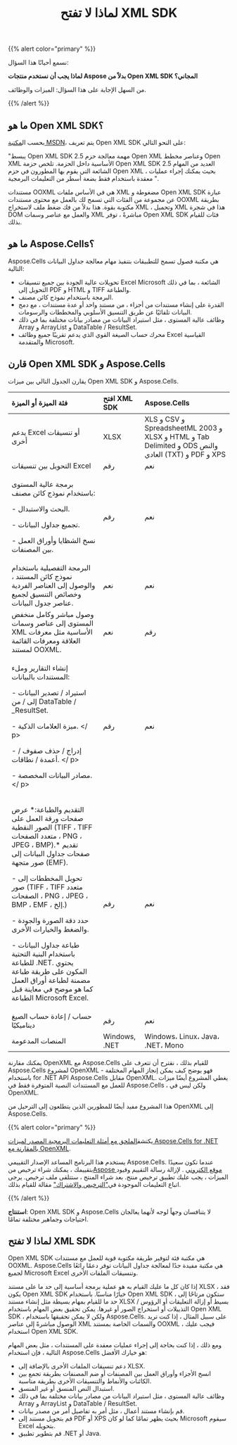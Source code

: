 ﻿---
title: لماذا لا تفتح XML SDK
type: docs
weight: 90
url: /ar/net/why-not-open-xml-sdk/
---
{{% alert color="primary" %}}

نسمع أحيانًا هذا السؤال:

**لماذا يجب أن نستخدم منتجات Aspose بدلاً من Open XML SDK المجاني؟**

من السهل الإجابة على هذا السؤال: الميزات والوظائف.

{{% /alert %}}

## **ما هو Open XML SDK؟**

 بحسب ال[مكتبة MSDN](https://docs.microsoft.com/en-us/office/open-xml/open-xml-sdk?redirectedfrom=MSDN)، يتم تعريف Open XML SDK على النحو التالي:

"يبسط Open XML SDK 2.5 مهمة معالجة حزم Open XML وعناصر مخطط Open XML الأساسية داخل الحزمة. تلخص حزمة Open XML SDK 2.5 العديد من المهام الشائعة التي يقوم بها المطورون في حزم Open XML ، بحيث يمكنك إجراء عمليات معقدة باستخدام فقط بضعة أسطر من التعليمات البرمجية ".

مستندات OOXML هي في الأساس ملفات XML مضغوطة و Open XML SDK عبارة عن مجموعة من الفئات التي تسمح لك بالعمل مع محتوى مستندات OOXML بطريقة مكتوبة بقوة. هذا بدلاً من فك ضغط ملف لاستخراج XML ، وتحميل XML هذا في شجرة DOM والعمل مع عناصر وسمات XML مباشرةً ، توفر Open XML SDK فئات للقيام بذلك.

## **ما هو Aspose.Cells؟**

Aspose.Cells هي مكتبة فصول تسمح للتطبيقات بتنفيذ مهام معالجة جداول البيانات التالية:

- تحويلات عالية الجودة بين جميع تنسيقات Excel Microsoft الشائعة ، بما في ذلك التحويل إلى PDF و HTML و TIFF والطباعة.
- البرمجة باستخدام نموذج كائن مصنف.
- القدرة على إنشاء مستندات من أجزاء ، من مستند واحد أو عدة مستندات ، مع دمج البيانات تلقائيًا عن طريق التنسيق الأسلوبي والمخططات والرسومات.
- وظائف عالية المستوى ، مثل استيراد البيانات من مصادر بيانات مختلفة بما في ذلك Array و ArrayList و DataTable / ResultSet.
- محرك حساب الصيغة القوي الذي يدعم تقريبًا جميع وظائف Excel القياسية والمتقدمة Microsoft.

## **قارن Open XML SDK و Aspose.Cells**

يقارن الجدول التالي بين ميزات Open XML SDK و Aspose.Cells.

|**فئة الميزة أو الميزة**|**افتح XML SDK**|**Aspose.Cells**|
|:- |:- |:- |
|يدعم Excel أو تنسيقات أخرى|XLSX|XLS و CSV و SpreadsheetML 2003 و XLSX و HTML و Tab Delimited و ODS والنص العادي (TXT) و PDF و XPS|
|التحويل بين تنسيقات Excel|رقم|نعم|
|<p>برمجة عالية المستوى باستخدام نموذج كائن مصنف:</p><p>- البحث والاستبدال.</p><p>- تجميع جداول البيانات.</p><p>- نسخ الشظايا وأوراق العمل بين المصنفات.</p>|رقم|نعم|
|البرمجة التفصيلية باستخدام نموذج كائن المستند ، والوصول إلى العناصر الفردية وخصائص التنسيق لجميع عناصر جدول البيانات.|نعم|نعم|
|وصول مباشر وكامل منخفض المستوى إلى عناصر وسمات XML الأساسية مثل معرفات العلاقة ومعرفات القائمة لمستند OOXML.|نعم|رقم|
|<p>إنشاء التقارير وملء المستندات بالبيانات:</p><p>- استيراد / تصدير البيانات إلى / من DataTable / _ResultSet. </p> <p> - ميزة العلامات الذكية. </ p> <p> - إدراج / حذف صفوف / أعمدة / نطاقات. </ p> <p> - مصادر البيانات المخصصة. </ p>|رقم|نعم|
|<p>التقديم والطباعة:* عرض صفحات ورقة العمل على الصور النقطية (TIFF ، TIFF متعدد الصفحات ، PNG ، JPEG ، BMP).* تقديم صفحات جداول البيانات إلى صور متجهة (EMF).</p><p>- تحويل المخططات إلى صور (TIFF ، TIFF متعدد الصفحات ، PNG ، JPEG ، BMP ، EMF ، إلخ.)</p><p>- حدد دقة الصورة والجودة والضغط والخيارات الأخرى.</p><p>- طباعة جداول البيانات باستخدام البنية التحتية للطباعة .NET. يحتوي المكون على طريقة طباعة مضمنة لطباعة أوراق العمل كما هو موضح في معاينة قبل الطباعة Microsoft Excel.</p>|رقم|نعم|
|حساب / إعادة حساب الصيغ ديناميكيًا|رقم|نعم|
|المنصات المدعومة|Windows, .NET|Windows، Linux، Java، .NET، Mono|

يمكنك مقارنة OpenXML مع Aspose.Cells للقيام بذلك ، نقترح أن تتعرف على Aspose.Cells لمشروع OpenXML - فهو يوضح كيف يمكن إنجاز المهام المختلفة باستخدام for .NET API Aspose.Cells مقابل OpenXML. يغطي المشروع أيضًا ميزات للعمل مع المستندات النصية المتوفرة فقط في Aspose.Cells ، ولكن ليس في OpenXML.

هذا المشروع مفيد أيضًا للمطورين الذين يتطلعون إلى الترحيل من OpenXML إلى Aspose.Cells.

{{% alert color="primary" %}}

 يكتشف[الملحق مع أمثلة التعليمات البرمجية المصدر لميزات Aspose.Cells for .NET بالمقارنة مع OpenXML](https://github.com/asposemarketplace/Aspose_for_OpenXML).

يستخدم هذا البرنامج المساعد الإصدار التقييمي Aspose.Cells. عندما تكون سعيدًا بتقييمك ، يمكنك شراء ترخيص من[Aspose موقع الكتروني](https://purchase.aspose.com/buy) . لإزالة رسالة التقييم وقيود الميزات ، يجب عليك تطبيق ترخيص منتج. بعد شراء المنتج ، ستتلقى ملف ترخيص. يرجى اتباع التعليمات الموجودة في["الترخيص والاشتراك"](/cells/ar/net/licensing/) مقالة للقيام بذلك.

{{% /alert %}}

**استنتاج**: Open XML SDK و Aspose.Cells لا يتنافسان وجهاً لوجه لأنهما يعالجان احتياجات وجماهير مختلفة تمامًا.

## **لماذا لا تفتح XML SDK**
Open XML SDK هي مكتبة فئة لتوفير طريقة مكتوبة قوية للعمل مع مستندات OOXML. Aspose.Cells هي مكتبة مفيدة جدًا لمعالجة جداول البيانات توفر دعمًا رائعًا لجميع Microsoft Excel وتنسيقات الملفات الأخرى.

إذا كان كل ما عليك القيام به هو عملية برمجة أساسية إلى حد ما على مستند XLSX ، فقد يكون Open XML SDK خيارًا مناسبًا. باستخدام Open XML SDK ، ستكون مرتاحًا إلى حد ما للقيام بمهام بسيطة مثل إنشاء مستند XLSX بسيط أو إزالة التعليقات أو الرؤوس / التذييلات أو استخراج الصور أو غيرها.
يمكن تحقيق بعض المهام باستخدام Open XML SDK ، ولكن لا يمكن تحقيقها باستخدام Aspose.Cells. على سبيل المثال ، إذا كنت تريد الوصول مباشرةً إلى عناصر XML والسمات الخاصة بمستند OOXML ، فيجب عليك استخدام Open XML SDK.

ومع ذلك ، إذا كنت بحاجة إلى إجراء عمليات معقدة على المستندات ، مثل بعض المهام التالية ، فإن استخدام Aspose.Cells هو خيارك الأفضل:

- دعم تنسيقات الملفات الأخرى بالإضافة إلى XLSX.
- انسخ الأجزاء وأوراق العمل بين المصنفات أو ضم المصنفات بطريقة تجمع بين الكائنات والأنماط والتنسيقات الأخرى بطريقة مناسبة.
- استبدال النص المنسق أو غير المنسق.
- وظائف عالية المستوى ، مثل استيراد البيانات من مصادر بيانات مختلفة بما في ذلك Array و ArrayList و DataTable / ResultSet.
- قم بإنشاء مستند أعمال ، مثل أمر به تفاصيل أمر من مصدر بيانات.
- قم بتحويل مستند إلى PDF أو XPS بحيث يظهر تمامًا كما لو كان Microsoft سيقوم Excel بتحويله.
- قم بتطوير تطبيق .NET أو Java.

